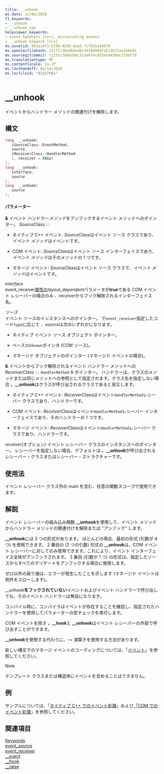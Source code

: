 ```yaml
---
title: __unhook
ms.date: 11/04/2016
f1_keywords:
- __unhook
- __unhook_cpp
helpviewer_keywords:
- event handlers [C++], dissociating events
- __unhook keyword [C++]
ms.assetid: 953a14f3-5199-459d-81e5-fcf015a19878
ms.openlocfilehash: 221ffc30a9b8a40c44f8009dfa511b72aa160e01
ms.sourcegitcommit: c123cc76bb2b6c5cde6f4c425ece420ac733bf70
ms.translationtype: MT
ms.contentlocale: ja-JP
ms.lasthandoff: 04/14/2020
ms.locfileid: "81337561"
---
```

# <a name="__unhook"></a>__unhook

イベントからハンドラー メソッドの関連付けを解除します。

## <a name="syntax"></a>構文

```cpp
long  __unhook(
   &SourceClass::EventMethod,
   source,
   &ReceiverClass::HandlerMethod
   [, receiver = this]
);
long  __unhook(
   interface,
   source
);
long  __unhook(
   source
);
```

#### <a name="parameters"></a>パラメーター

**&** イベント ハンドラー*メソッド*をアンフックするイベント メソッドへのポインター。 *SourceClass* `::`

- ネイティブ C++ イベント: *SourceClass*はイベント ソース クラスであり、*イベント メソッド*はイベントです。

- COM イベント: *SourceClass*はイベント ソース インターフェイスであり、*イベント メソッド*はそのメソッドの 1 つです。

- マネージ イベント: *SourceClass*はイベント ソース クラスで、*イベント メソッド*はイベントです。

*interface*<br/>
event_receiver[属性の](../windows/attributes/event-receiver.md)*layout_dependent*パラメータが**true**である COM イベント レシーバーの場合のみ *、receiver*からフック解除されるインターフェイス名。

*ソース*<br/>
イベント ソースのインスタンスへのポインター。 で`event_receiver`指定したコード`type`に応じて *、source*は次のいずれかになります。

- ネイティブ イベント ソース オブジェクト ポインター。

- ベース`IUnknown`ポインタ (COM ソース)。

- マネージド オブジェクトのポインター (マネージド イベントの場合)。

**&** イベントからフック解除されるイベント ハンドラー メソッドへの*ReceiverClass* `::` `HandlerMethod` A ポインター。 ハンドラーは、クラスのメソッドまたは同じメソッドへの参照として指定されます。クラス名を指定しない場合 **、__unhook**はクラスが呼び出されるクラスであると見なします。

- ネイティブ C++ イベント: *ReceiverClass*はイベント`HandlerMethod`レシーバー クラスであり、ハンドラーです。

- COM イベント: *ReceiverClass*はイベント`HandlerMethod`レシーバー インターフェイスであり、そのハンドラーの 1 つです。

- マネージ イベント: *ReceiverClass*はイベント`HandlerMethod`レシーバー クラスであり、ハンドラーです。

*receiver*(オプション) イベント レシーバー クラスのインスタンスへのポインター。 レシーバーを指定しない場合、デフォルトは **、__unhook**が呼び出されるレシーバー・クラスまたはレシーバー・ストラクチャーです。

## <a name="usage"></a>使用法

イベント レシーバー クラス外の main を含む、任意の関数スコープで使用できます。

## <a name="remarks"></a>解説

イベント レシーバーの組み込み関数 **__unhook**を使用して、イベント メソッドからハンドラー メソッドの関連付けを解除または "アンフック" します。

**__unhook**には 3 つの形式があります。 ほとんどの場合、最初の形式 (引数が 4 つ) を使用できます。 2 番目の (2 つの引数) 形式の **__unhook**は、COM イベント レシーバーに対してのみ使用できます。これにより、イベント インターフェイス全体がアンフックされます。 3 番目 (引数が 1 つ) の形式は、指定したソースからすべてのデリゲートをアンフックする場合に使用します。

ゼロ以外の戻り値は、エラーが発生したことを示します (マネージド イベントは例外をスローします)。

__unhook**をフックされていない**イベントおよびイベント ハンドラーで呼び出しても、そのイベント ハンドラーは無効になります。

コンパイル時に、コンパイラはイベントが存在することを確認し、指定されたハンドラーを使用してパラメーターの型チェックを実行します。

COM イベントを除き **、__hook**と **__unhook**はイベント レシーバーの外部で呼び出すことができます。

**__unhook**を使用する代わりに、-= 演算子を使用する方法があります。

新しい構文でのマネージ イベントのコーディングについては、「[イベント](../extensions/event-cpp-component-extensions.md)」を参照してください。

> [!NOTE]
> テンプレート クラスまたは構造体にイベントを含めることはできません。

## <a name="example"></a>例

サンプルについては、「[ネイティブ C++ でのイベント処理](../cpp/event-handling-in-native-cpp.md)」および[「COM でのイベント処理](../cpp/event-handling-in-com.md)」を参照してください。

## <a name="see-also"></a>関連項目

[Keywords](../cpp/keywords-cpp.md)<br/>
[event_source](../windows/attributes/event-source.md)<br/>
[event_receiver](../windows/attributes/event-receiver.md)<br/>
[__event](../cpp/event.md)<br/>
[__hook](../cpp/hook.md)<br/>
[__raise](../cpp/raise.md)
